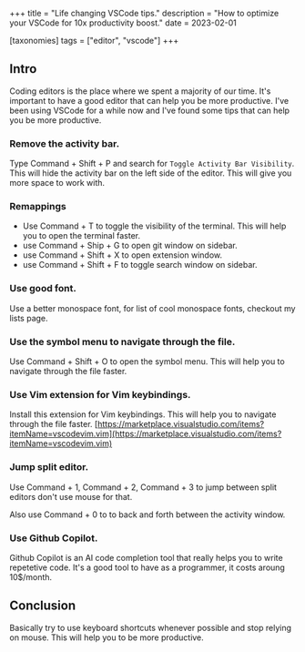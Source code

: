 +++
title = "Life changing VSCode tips."
description = "How to optimize your VSCode for 10x productivity boost."
date = 2023-02-01

[taxonomies]
tags = ["editor", "vscode"]
+++

## Intro
Coding editors is the place where we spent a majority of our time. It's important to have a good editor that can help you be more productive. I've been using VSCode for a while now and I've found some tips that can help you be more productive.

### Remove the activity bar.

Type Command + Shift + P and search for `Toggle Activity Bar Visibility`. This will hide the activity bar on the left side of the editor. This will give you more space to work with.

### Remappings

- Use Command + T to toggle the visibility of the terminal. This will help you to open the terminal faster.
- use Command + Ship + G to open git window on sidebar.
- use Command + Shift + X to open extension window.
- use Command + Shift + F to toggle search window on sidebar.

### Use good font.

Use a better monospace font, for list of cool monospace fonts, checkout my lists page.

### Use the symbol menu to navigate through the file.

Use Command + Shift + O to open the symbol menu. This will help you to navigate through the file faster.

### Use Vim extension for Vim keybindings.

Install this extension for Vim keybindings. This will help you to navigate through the file faster.
[https://marketplace.visualstudio.com/items?itemName=vscodevim.vim](https://marketplace.visualstudio.com/items?itemName=vscodevim.vim)

### Jump split editor.

Use Command + 1, Command + 2, Command + 3 to jump between split editors don't use mouse for that.

Also use Command + 0 to to back and forth between the activity window.

### Use Github Copilot.
Github Copilot is an AI code completion tool that really helps you to write repetetive code. It's a good tool to have as a programmer, it costs aroung 10$/month.


## Conclusion
Basically try to use keyboard shortcuts whenever possible and stop relying on mouse. This will help you to be more productive.


